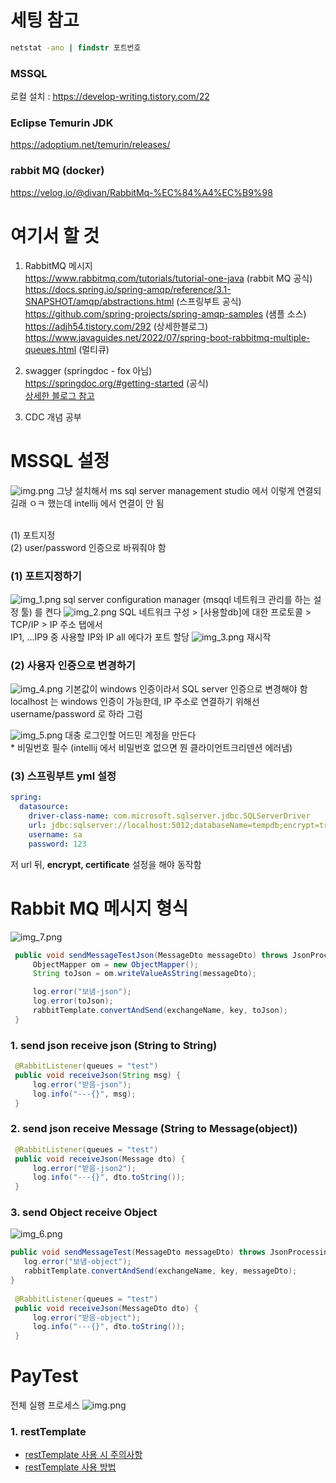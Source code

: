 # 세팅 참고
```cmd
netstat -ano | findstr 포트번호
```
### MSSQL
로컬 설치 : https://develop-writing.tistory.com/22

### Eclipse Temurin JDK
https://adoptium.net/temurin/releases/

### rabbit MQ (docker)
https://velog.io/@divan/RabbitMq-%EC%84%A4%EC%B9%98


# 여기서 할 것
1. RabbitMQ 메시지
   </br>https://www.rabbitmq.com/tutorials/tutorial-one-java (rabbit MQ 공식)
   </br>https://docs.spring.io/spring-amqp/reference/3.1-SNAPSHOT/amqp/abstractions.html (스프링부트 공식)
   </br>https://github.com/spring-projects/spring-amqp-samples (샘플 소스)
   </br>https://adjh54.tistory.com/292 (상세한블로그)
   </br>https://www.javaguides.net/2022/07/spring-boot-rabbitmq-multiple-queues.html (멀티큐)


2. swagger (springdoc - fox 아님)
   </br>https://springdoc.org/#getting-started (공식)
   </br>[상세한 블로그 참고](https://hogwart-scholars.tistory.com/entry/Spring-Boot-SpringDoc%EA%B3%BC-Swagger%EB%A5%BC-%EC%9D%B4%EC%9A%A9%ED%95%B4-API-%EB%AC%B8%EC%84%9C%ED%99%94-%EC%9E%90%EB%8F%99%ED%99%94%ED%95%98%EA%B8%B0#Spring%20Boot%203%EC%97%90%EC%84%9C%20Swagger%20%EC%82%AC%EC%9A%A9%ED%95%98%EA%B8%B0-1)


3. CDC 개념 공부

# MSSQL 설정
![img.png](readme/img.png)
그냥 설치해서 ms sql server management studio 에서 이렇게 연결되길래 ㅇㅋ 했는데
intellij 에서 연결이 안 됨

</br>(1) 포트지정
</br>(2) user/password 인증으로 바꿔줘야 함

### (1) 포트지정하기
![img_1.png](readme/img_1.png)
sql server configuration manager (msqql 네트워크 관리를 하는 설정 툴) 를 켠다
![img_2.png](readme/img_2.png)
SQL 네트워크 구성 > [사용할db]에 대한 프로토콜 > TCP/IP > IP 주소 탭에서
</br>IP1, ...IP9 중 사용할 IP와 IP all 에다가 포트 할당
![img_3.png](readme/img_3.png)
재시작

### (2) 사용자 인증으로 변경하기
![img_4.png](readme/img_4.png)
기본값이 windows 인증이라서 SQL server 인증으로 변경해야 함
</br>localhost 는 windows 인증이 가능한데, IP 주소로 연결하기 위해선 username/password 로 하라 그럼

![img_5.png](readme/img_5.png)
대충 로그인할 어드민 계정을 만든다
</br> * 비밀번호 필수 (intellij 에서 비밀번호 없으면 뭔 클라이언트크리덴션 에러냄)

### (3) 스프링부트 yml 설정
```yml
spring:
  datasource:
    driver-class-name: com.microsoft.sqlserver.jdbc.SQLServerDriver
    url: jdbc:sqlserver://localhost:5012;databaseName=tempdb;encrypt=true;trustServerCertificate=true
    username: sa
    password: 123
```
저 url 뒤, __encrypt, certificate__ 설정을 해야 동작함

# Rabbit MQ 메시지 형식
![img_7.png](readme/img_7.png)
```java
 public void sendMessageTestJson(MessageDto messageDto) throws JsonProcessingException {
     ObjectMapper om = new ObjectMapper();
     String toJson = om.writeValueAsString(messageDto);

     log.error("보냄-json");
     log.error(toJson);
     rabbitTemplate.convertAndSend(exchangeName, key, toJson);
 }
```
### 1. send json receive json (String to String)
```java
 @RabbitListener(queues = "test")
 public void receiveJson(String msg) {
     log.error("받음-json");
     log.info("---{}", msg);
 }
```
### 2. send json receive Message (String to Message(object))
```java
 @RabbitListener(queues = "test")
 public void receiveJson(Message dto) {
     log.error("받음-json2");
     log.info("---{}", dto.toString());
 }
```
### 3. send Object receive Object
![img_6.png](readme/img_6.png)
```java
public void sendMessageTest(MessageDto messageDto) throws JsonProcessingException {
   log.error("보냄-object");
   rabbitTemplate.convertAndSend(exchangeName, key, messageDto);
}
    
 @RabbitListener(queues = "test")
 public void receiveJson(MessageDto dto) {
     log.error("받음-object");
     log.info("---{}", dto.toString());
 }
```

# PayTest
전체 실행 프로세스
![img.png](img_10.png)
### 1. restTemplate
* [restTemplate 사용 시 주의사항](https://medium.com/@ShimSeongbo/resttemplate%EC%9C%BC%EB%A1%9C-api-%ED%98%B8%EC%B6%9C-%EC%8B%9C-%EA%BC%AD-%EC%95%8C%EC%95%84%EC%95%BC-%ED%95%A0-2%EA%B0%80%EC%A7%80-best-practice-b45592ecdfbc)
* [restTemplate 사용 방법](https://juntcom.tistory.com/141)

